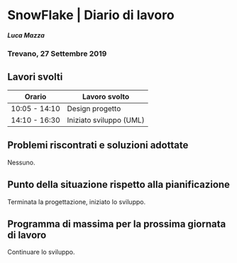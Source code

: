 # SnowFlake | Diario di lavoro
##### Luca Mazza
### Trevano, 27 Settembre 2019

## Lavori svolti


|Orario        |Lavoro svolto                 |
|--------------|------------------------------|
|10:05 - 14:10|Design progetto|
|14:10 - 16:30|Iniziato sviluppo (UML)|

##  Problemi riscontrati e soluzioni adottate
Nessuno.


##  Punto della situazione rispetto alla pianificazione
Terminata la progettazione, iniziato lo sviluppo.

## Programma di massima per la prossima giornata di lavoro
Continuare lo sviluppo.

